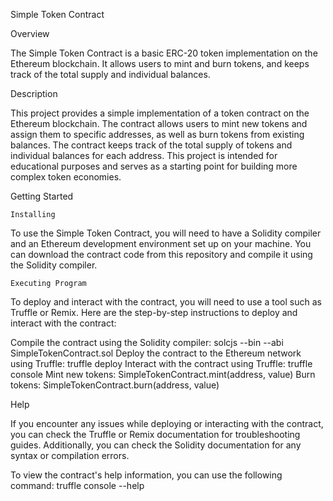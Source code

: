 Simple Token Contract

Overview

The Simple Token Contract is a basic ERC-20 token implementation on the Ethereum blockchain. It allows users to mint and burn tokens, and keeps track of the total supply and individual balances.

Description

This project provides a simple implementation of a token contract on the Ethereum blockchain. The contract allows users to mint new tokens and assign them to specific addresses, as well as burn tokens from existing balances. The contract keeps track of the total supply of tokens and individual balances for each address. This project is intended for educational purposes and serves as a starting point for building more complex token economies.

Getting Started

    Installing
To use the Simple Token Contract, you will need to have a Solidity compiler and an Ethereum development environment set up on your machine. You can download the contract code from this repository and compile it using the Solidity compiler.

    Executing Program
To deploy and interact with the contract, you will need to use a tool such as Truffle or Remix. Here are the step-by-step instructions to deploy and interact with the contract:

Compile the contract using the Solidity compiler: solcjs --bin --abi SimpleTokenContract.sol
Deploy the contract to the Ethereum network using Truffle: truffle deploy
Interact with the contract using Truffle: truffle console
Mint new tokens: SimpleTokenContract.mint(address, value)
Burn tokens: SimpleTokenContract.burn(address, value)

Help

If you encounter any issues while deploying or interacting with the contract, you can check the Truffle or Remix documentation for troubleshooting guides. Additionally, you can check the Solidity documentation for any syntax or compilation errors.

To view the contract's help information, you can use the following command: truffle console --help

